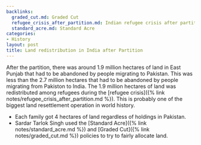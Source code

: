 ```yaml
---
backlinks:
  graded_cut.md: Graded Cut
  refugee_crisis_after_partition.md: Indian refugee crisis after partition
  standard_acre.md: Standard Acre
categories:
- History
layout: post
title: Land redistribution in India after Partition
---
```


After the partition, there was around 1.9 million hectares of land in East
Punjab that had to be abandoned by people migrating to Pakistan. This was less than the
2.7 million hectares that had to be abandoned by people migrating from Pakiston to
India. The 1.9 million hectares of land was redistributed among refugees during
the [refugee crisis]({% link notes/refugee_crisis_after_partition.md %}). This is probably
one of the biggest land resettlement operation in world history.

* Each family got 4 hectares of land regardless of holdings in Pakistan.
* Sardar Tarlok Singh used the [Standard Acre]({% link notes/standard_acre.md %}) and
[Graded Cut]({% link notes/graded_cut.md %}) policies to try to fairly allocate land.